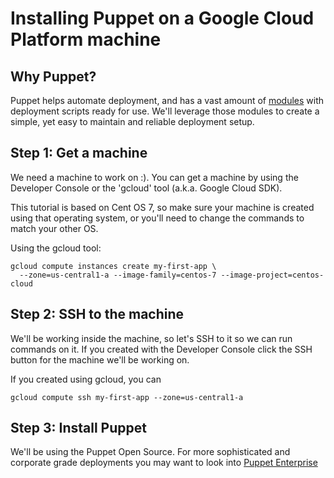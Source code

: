 # Installing Puppet on a Google Cloud Platform machine

## Why Puppet?

Puppet helps automate deployment, and has a vast amount of [modules][] with
deployment scripts ready for use. We'll leverage those modules to create a
simple, yet easy to maintain and reliable deployment setup.

## Step 1: Get a machine

We need a machine to work on :). You can get a machine by using the Developer
Console or the 'gcloud' tool (a.k.a. Google Cloud SDK).

This tutorial is based on Cent OS 7, so make sure your machine is created using
that operating system, or you'll need to change the commands to match your other
OS.

Using the gcloud tool:

```
gcloud compute instances create my-first-app \
  --zone=us-central1-a --image-family=centos-7 --image-project=centos-cloud
```

## Step 2: SSH to the machine

We'll be working inside the machine, so let's SSH to it so we can run commands
on it. If you created with the Developer Console click the SSH button for the
machine we'll be working on.

If you created using gcloud, you can

```
gcloud compute ssh my-first-app --zone=us-central1-a
```

## Step 3: Install Puppet

We'll be using the Puppet Open Source. For more sophisticated and corporate
grade deployments you may want to look into [Puppet Enterprise][] 


[Puppet Enterprise]: https://puppet.com/product/puppet-enterprise
[modules]: https://forge.puppet.com
